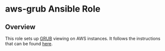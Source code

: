 # aws-grub Ansible Role

## Overview

This role sets up [GRUB][grub] viewing on AWS instances. It follows
the instructions that can be found [here][grub-inst].

[grub]: https://www.gnu.org/software/grub/
[grub-inst]:https://docs.aws.amazon.com/AWSEC2/latest/UserGuide/grub.html
